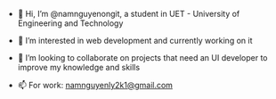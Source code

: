 - 👋 Hi, I’m @namnguyenongit, a student in UET - University of Engineering and Technology

- 👀 I’m interested in web development and currently working on it

- 💞️ I’m looking to collaborate on projects that need an UI developer to improve my knowledge and skills

- 📫 For work: namnguyenly2k1@gmail.com

<!---
namnguyenongit/namnguyenongit is a ✨ special ✨ repository because its `README.md` (this file) appears on your GitHub profile.
You can click the Preview link to take a look at your changes.
--->
